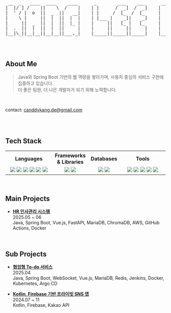 <!-- 헤더 -->
<div align="center">
<pre>
 __  _   ____  ____    ____      _        ___    ___      ___     ___     ___  __ __  ____  
|  |/ ] /    ||    \  /    |    | |      /  _]  /  _]    |   \   /   \   /  _]|  |  ||    \ 
|  ' / |  o  ||  _  ||   __|    | |     /  [_  /  [_     |    \ |     | /  [_ |  |  ||  _  |
|    \ |     ||  |  ||  |  |    | |___ |    _]|    _]    |  D  ||  O  ||    _]|  |  ||  |  |
|     ||  _  ||  |  ||  |_ |    |     ||   [_ |   [_     |     ||     ||   [_ |  :  ||  |  |
|  .  ||  |  ||  |  ||     |    |     ||     ||     |    |     ||     ||     ||     ||  |  |
|__|\_||__|__||__|__||___,_|    |_____||_____||_____|    |_____| \___/ |_____| \__,_||__|__|

</pre>
</div>

<br/>

## About Me

> Java와 Spring Boot 기반의 웹 역량을 쌓아가며, 사용자 중심의 서비스 구현에 집중하고 있습니다.  
> 더 좋은 팀원, 더 나은 개발자가 되기 위해 노력합니다.

<br/>

contact: canddykang.de@gmail.com  

<br/>
<br/>

## Tech Stack

<table>
  <tr>
    <th width="30%" align="center">Languages</th>
    <th width="22%" align="center">Frameworks & Libraries</th>
    <th width="18%" align="center">Databases</th>
    <th width="30%" align="center">Tools</th>
  </tr>
  <tr>
    <td align="center">
      <img src="https://img.shields.io/badge/HTML5-E34F26?style=flat&logo=HTML5&logoColor=white"/>
      <img src="https://img.shields.io/badge/JavaScript-F7DF1E?style=flat&logo=JavaScript&logoColor=black"/>
      <img src="https://img.shields.io/badge/Java-007396?style=flat&logo=OpenJDK&logoColor=white"/>
      <img src="https://img.shields.io/badge/Python-3776AB?style=flat&logo=Python&logoColor=white"/>
      <img src="https://img.shields.io/badge/CSS3-1572B6?style=flat&logo=CSS3&logoColor=white"/>
      <img src="https://img.shields.io/badge/Kotlin-7F52FF?style=flat&logo=Kotlin&logoColor=white"/>
    </td>
    <td align="center">
      <img src="https://img.shields.io/badge/Vue.js-4FC08D?style=flat&logo=Vue.js&logoColor=white"/>
      <img src="https://img.shields.io/badge/Spring Boot-6DB33F?style=flat&logo=SpringBoot&logoColor=white"/>
    </td>
    <td align="center">
      <img src="https://img.shields.io/badge/MySQL-4479A1?style=flat&logo=MySQL&logoColor=white"/>
      <img src="https://img.shields.io/badge/MariaDB-003545?style=flat&logo=MariaDB&logoColor=white"/>
    </td>
    <td align="center">
      <img src="https://img.shields.io/badge/Postman-FF6C37?style=flat&logo=Postman&logoColor=white"/>
      <img src="https://img.shields.io/badge/Git-F05032?style=flat&logo=Git&logoColor=white"/>
      <img src="https://img.shields.io/badge/GitHub-181717?style=flat&logo=GitHub&logoColor=white"/>
      <img src="https://img.shields.io/badge/Notion-F3F3F3?style=flat&logo=Notion&logoColor=black"/>
      <img src="https://img.shields.io/badge/Figma-F24E1E?style=flat&logo=Figma&logoColor=white"/>
    </td>
  </tr>
</table>

<br/>  

## Main Projects
- **[HR 인사관리 시스템](https://github.com/TEAM-DDIS/be14-fin-DDIS-FE)**  
  2025.05 ~ 06  
  Java, Spring Boot, Vue.js, FastAPI, MariaDB, ChromaDB, AWS, GitHub Actions, Docker  

<br/>  

## Sub Projects
- **[협업형 To-do 서비스](https://github.com/TEAM-DDIS/be14-4th-DDIS-ToDoDduDu-BE)**  
  2025.04  
  Java, Spring Boot, WebSocket, Vue.js, MariaDB, Redis, Jenkins, Docker, Kubernetes, Argo CD  

- **[Kotlin, Firebase 기반 프라이빗 SNS 앱](https://github.com/RKDLDE/Z_project)**  
  2024.07 ~ 11  
  Kotlin, Firebase, Kakao API  

<br/> 
<!--
## Stats

<div align="center">
<table>
  <tr>
    <td>
      <img src="https://github-readme-stats.vercel.app/api?username=RKDLDE&show_icons=true&theme=radical&hide_title=true&hide_border=true" />
    </td>
     <td>
      <img src="https://streak-stats.demolab.com/?user=RKDLDE&theme=radical" />
    </td> 
    <td>
      <a href="https://solved.ac/rkdkang1112">
        <img src="http://mazassumnida.wtf/api/v2/generate_badge?boj=rkdkang1112" />
      </a>
    </td>
  </tr>
</table>
</div>

<br/>
-->
<!--
<div align="center">
  <img src="https://komarev.com/ghpvc/?username=RKDLDE&color=blue&style=flat-square" alt="visitor badge"/>
</div>
-->
